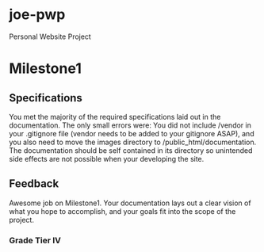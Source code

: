 # joe-pwp
Personal Website Project
# Milestone1
## Specifications
You met the majority of the required specifications laid out in the documentation. The only small errors were: You did not include /vendor in your .gitignore file (vendor needs to be added to your gitignore ASAP), and you also need to move the images directory to /public_html/documentation. The documentation should be self contained in its directory so unintended side effects are not possible when your developing the site.
## Feedback
Awesome job on Milestone1. Your documentation lays out a clear vision of what you hope to accomplish, and your goals fit into the scope of the project.
### Grade Tier IV
